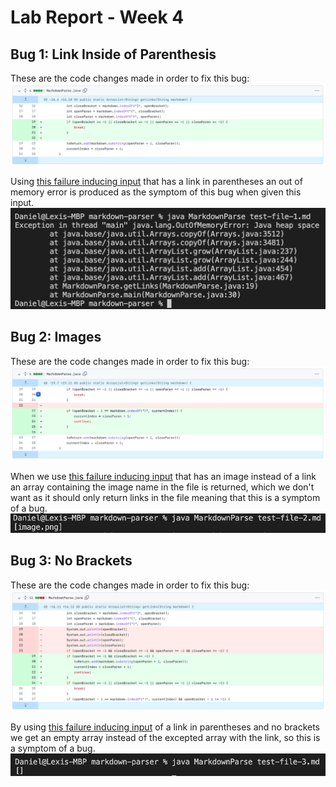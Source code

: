# Lab Report - Week 4

## Bug 1: Link Inside of Parenthesis

These are the code changes made in order to fix this bug:
![link in parentheses fix](link_in_parentheses_fix.png)

Using [this failure inducing input](https://github.com/Daniel-P-Arevalo/markdown-parser/blob/main/test-file-1.md) that has a link in parentheses an out of memory error is produced as the symptom of this bug when given this input.
![link in parentheses error](link_in_parentheses_error.png)

## Bug 2: Images

These are the code changes made in order to fix this bug:
![image fix](image_fix.png)

When we use [this failure inducing input](https://github.com/Daniel-P-Arevalo/markdown-parser/blob/main/test-file-2.md) that has an image instead of a link an array containing the image name in the file is returned, which we don't want as it should only return links in the file meaning that this is a symptom of a bug.
![image error](image_error.png)

## Bug 3: No Brackets

These are the code changes made in order to fix this bug:
![no brackets fix](no_brackets_fix.png)

By using [this failure inducing input](https://github.com/Daniel-P-Arevalo/markdown-parser/blob/main/test-file-3.md) of a link in parentheses and no brackets we get an empty array instead of the excepted array with the link, so this is a symptom of a bug.
![no brackets error](no_brackets_error.png)
